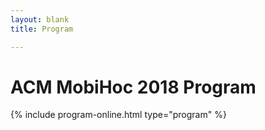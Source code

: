 ```yaml
---
layout: blank
title: Program

---
```


# ACM MobiHoc 2018 Program

{% include program-online.html type="program" %}
